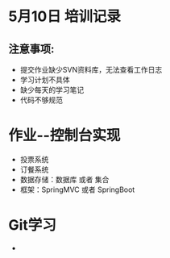 # **5月10日 培训记录**

## 注意事项:
* 提交作业缺少SVN资料库，无法查看工作日志
* 学习计划不具体
* 缺少每天的学习笔记
* 代码不够规范

# 作业--控制台实现

* 投票系统
* 订餐系统
* 数据存储：数据库 或者 集合
* 框架：SpringMVC 或者 SpringBoot 


# Git学习

* 
